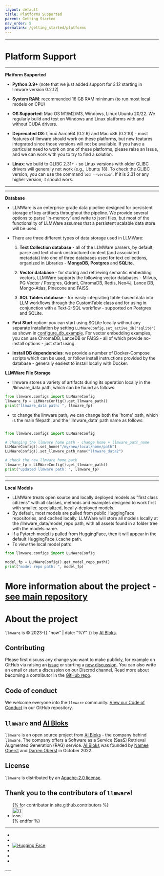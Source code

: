 ```yaml
---
layout: default
title: Platforms Supported
parent: Getting Started
nav_order: 5
permalink: /getting_started/platforms
---
```

___  
# Platform Support
___

**Platform Supported**

- **Python 3.9+**  (note that we just added support for 3.12 starting in llmware version 0.2.12)  


- **System RAM**:  recommended 16 GB RAM minimum (to run most local models on CPU)  


- **OS Supported**:  Mac OS M1/M2/M3, Windows, Linux Ubuntu 20/22.  We regularly build and test on Windows and Linux platforms with and without CUDA drivers.


- **Deprecated OS**:  Linux Aarch64 (0.2.6) and Mac x86 (0.2.10) - most features of llmware should work on these platforms, but new features integrated since those versions will not be available.  If you have a particular need to work on one of these platforms, please raise an Issue, and we can work with you to try to find a solution.  


- **Linux**:  we build to GLIBC 2.31+ - so Linux versions with older GLIBC drivers will generally not work (e.g., Ubuntu 18).  To check the GLIBC version, you can use the command `ldd --version`.  If it is 2.31 or any higher version, it should work.  

___

___
**Database**  

- LLMWare is an enterprise-grade data pipeline designed for persistent storage of key artifacts throughout the pipeline.  We provide several options to parse 'in-memory' and write to jsonl files, but most of the functionality of LLMWare assumes that a persistent scalable data store will be used.   


- There are three different types of data storage used in LLMWare:

    1.  **Text Collection database** - all of the LLMWare parsers, by default, parse and text chunk unstructured content (and associated metadata) into one of three databases used for text collections, organized in Libraries - **MongoDB**, **Postgres** and **SQLite**.  

    2.  **Vector database** - for storing and retrieving semantic embedding vectors, LLMWare supports the following vector databases - Milvus, PG Vector / Postgres, Qdrant, ChromaDB, Redis, Neo4J, Lance DB, Mongo-Atlas, Pinecone and FAISS.  
  
    3.  **SQL Tables database** - for easily integrating table-based data into LLM workflows through the CustomTable class and for using in conjunction with a Text-2-SQL workflow - supported on Postgres and SQLite.  


- **Fast Start** option:  you can start using SQLite locally without any separate installation by setting `LLMWareConfig.set_active_db("sqlite")` as shown in [configure_db_example](https://www.github.com/llmware-ai/llmware/blob/main/examples/Getting_Started/configure_db.py).  For vector embedding examples, you can use ChromaDB, LanceDB or FAISS - all of which provide no-install options - just start using.  


- **Install DB dependencies**:  we provide a number of Docker-Compose scripts which can be used, or follow install instructions provided by the database - generally easiest to install locally with Docker.  


**LLMWare File Storage**

- llmware stores a variety of artifacts during its operation locally in the /llmware_data path, which can be found as follows:  

```python
from llmware.configs import LLMWareConfig
llmware_fp = LLMWareConfig().get_llmware_path()
print("llmware_data path: ", llmware_fp)
```

- to change the llmware path, we can change both the 'home' path, which is the main filepath, and the 'llmware_data' path name 
as follows:  

```python

from llmware.configs import LLMWareConfig

# changing the llmware home path - change home + llmware_path_name
LLMWareConfig().set_home("/my/new/local/home/path")
LLMWareConfig().set_llmware_path_name("llmware_data2")

# check the new llmware home path
llmware_fp = LLMWareConfig().get_llmware_path()
print("updated llmware path: ", llmware_fp)

```

___

___
**Local Models**

- LLMWare treats open source and locally deployed models as "first class citizens" with all classes, methods and examples designed to work first with smaller, specialized, locally-deployed models.  
- By default, most models are pulled from public HuggingFace repositories, and cached locally.  LLMWare will store all models locally at the /llmware_data/model_repo path, with all assets found in a folder tree with the models name.  
- If a Pytorch model is pulled from HuggingFace, then it will appear in the default HuggingFace /.cache path.   
- To view the local model path:  

```python
from llmware.configs import LLMWareConfig

model_fp = LLMWareConfig().get_model_repo_path()
print("model repo path: ", model_fp)

```


# More information about the project - [see main repository](https://www.github.com/llmware-ai/llmware.git)


# About the project

`llmware` is &copy; 2023-{{ "now" | date: "%Y" }} by [AI Bloks](https://www.aibloks.com/home).

## Contributing
Please first discuss any change you want to make publicly, for example on GitHub via raising an [issue](https://github.com/llmware-ai/llmware/issues) or starting a [new discussion](https://github.com/llmware-ai/llmware/discussions).
You can also write an email or start a discussion on our Discrod channel.
Read more about becoming a contributor in the [GitHub repo](https://github.com/llmware-ai/llmware/blob/main/CONTRIBUTING.md).

## Code of conduct
We welcome everyone into the ``llmware`` community.
[View our Code of Conduct](https://github.com/llmware-ai/llmware/blob/main/CODE_OF_CONDUCT.md) in our GitHub repository.

## ``llmware`` and [AI Bloks](https://www.aibloks.com/home)
``llmware`` is an open source project from [AI Bloks](https://www.aibloks.com/home) - the company behind ``llmware``.
The company offers a Software as a Service (SaaS) Retrieval Augmented Generation (RAG) service.
[AI Bloks](https://www.aibloks.com/home) was founded by [Namee Oberst](https://www.linkedin.com/in/nameeoberst/) and [Darren Oberst](https://www.linkedin.com/in/darren-oberst-34a4b54/) in October 2022.

## License

`llmware` is distributed by an [Apache-2.0 license](https://www.github.com/llmware-ai/llmware/blob/main/LICENSE).

## Thank you to the contributors of ``llmware``!
<ul class="list-style-none">
{% for contributor in site.github.contributors %}
  <li class="d-inline-block mr-1">
     <a href="{{ contributor.html_url }}">
        <img src="{{ contributor.avatar_url }}" width="32" height="32" alt="{{ contributor.login }}">
    </a>
  </li>
{% endfor %}
</ul>


---
<ul class="list-style-none">
    <li class="d-inline-block mr-1">
        <a href="https://discord.gg/MhZn5Nc39h"><span><i class="fa-brands fa-discord"></i></span></a>
    </li>
    <li class="d-inline-block mr-1">
        <a href="https://www.youtube.com/@llmware"><span><i class="fa-brands fa-youtube"></i></span></a>
    </li>
    <li class="d-inline-block mr-1">
        <a href="https://huggingface.co/llmware"><span><img src="assets/images/hf-logo.svg" alt="Hugging Face" class="hugging-face-logo"/></span></a>
    </li>
    <li class="d-inline-block mr-1">
        <a href="https://www.linkedin.com/company/aibloks/"><span><i class="fa-brands fa-linkedin"></i></span></a>
    </li>
    <li class="d-inline-block mr-1">
        <a href="https://twitter.com/AiBloks"><span><i class="fa-brands fa-square-x-twitter"></i></span></a>
    </li>
    <li class="d-inline-block mr-1">
        <a href="https://www.instagram.com/aibloks/"><span><i class="fa-brands fa-instagram"></i></span></a>
    </li>
</ul>
---
